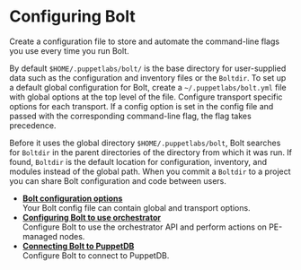 # Configuring Bolt

Create a configuration file to store and automate the command-line flags you use every time you run Bolt.

By default `$HOME/.puppetlabs/bolt/` is the base directory for user-supplied data such as the configuration and inventory files or the `Boltdir`. To set up a default global configuration for Bolt, create a `~/.puppetlabs/bolt.yml` file with global options at the top level of the file. Configure transport specific options for each transport. If a config option is set in the config file and passed with the corresponding command-line flag, the flag takes precedence.

Before it uses the global directory `$HOME/.puppetlabs/bolt`, Bolt searches for `Boltdir` in the parent directories of the directory from which it was run. If found, `Boltdir` is the default location for configuration, inventory, and modules instead of the global path. When you commit a `Boltdir` to a project you can share Bolt configuration and code between users.

-   **[Bolt configuration options](bolt_configuration_options.md)**  
Your Bolt config file can contain global and transport options.
-   **[Configuring Bolt to use orchestrator](bolt_configure_orchestrator.md)**  
Configure Bolt to use the orchestrator API and perform actions on PE-managed nodes.
-   **[Connecting Bolt to PuppetDB](bolt_connect_puppetdb.md)**  
Configure Bolt to connect to PuppetDB.

